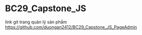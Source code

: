 # BC29_Capstone_JS
link git trang quản lý sản phẩm
https://github.com/duongan2412/BC29_Capstone_JS_PageAdmin